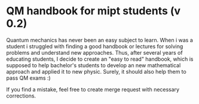 # QM handbook for mipt students (v 0.2)
Quantum mechanics has never been an easy subject to learn. When i was a student i struggled with finding a good handbook or lectures for solving problems and understand new approaches. Thus, after several years of educating students, I decide to create an "easy to read" handbook, which is supposed to help bachelor's students to develop an new mathematical approach and applied it to new physic. Surely, it should also help them to pass QM exams :)

If you find a mistake, feel free to create merge request with necessary corrections.